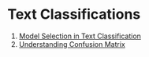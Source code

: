 # Text Classifications
1. [Model Selection in Text Classification]
2. [Understanding Confusion Matrix]


[Model Selection in Text Classification]: https://towardsdatascience.com/model-selection-in-text-classification-ac13eedf6146
[Understanding Confusion Matrix]: https://towardsdatascience.com/understanding-confusion-matrix-a9ad42dcfd62
